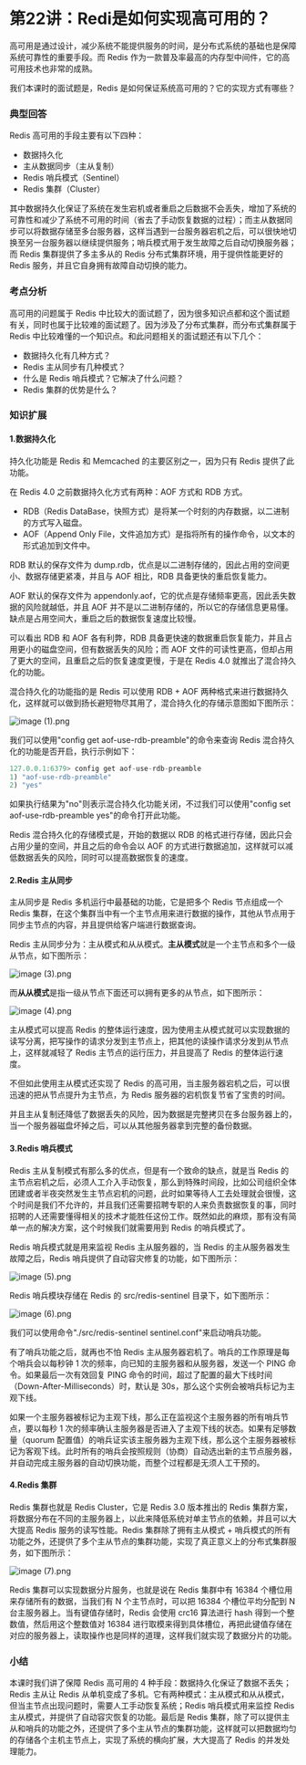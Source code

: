 # 第22讲：Redi是如何实现高可用的？

高可用是通过设计，减少系统不能提供服务的时间，是分布式系统的基础也是保障系统可靠性的重要手段。而 Redis 作为一款普及率最高的内存型中间件，它的高可用技术也非常的成熟。

我们本课时的面试题是，Redis 是如何保证系统高可用的？它的实现方式有哪些？

### 典型回答

Redis 高可用的手段主要有以下四种：

* 数据持久化
* 主从数据同步（主从复制）
* Redis 哨兵模式（Sentinel）
* Redis 集群（Cluster）

其中数据持久化保证了系统在发生宕机或者重启之后数据不会丢失，增加了系统的可靠性和减少了系统不可用的时间（省去了手动恢复数据的过程）；而主从数据同步可以将数据存储至多台服务器，这样当遇到一台服务器宕机之后，可以很快地切换至另一台服务器以继续提供服务；哨兵模式用于发生故障之后自动切换服务器；而 Redis 集群提供了多主多从的 Redis 分布式集群环境，用于提供性能更好的 Redis 服务，并且它自身拥有故障自动切换的能力。

### 考点分析

高可用的问题属于 Redis 中比较大的面试题了，因为很多知识点都和这个面试题有关，同时也属于比较难的面试题了。因为涉及了分布式集群，而分布式集群属于 Redis 中比较难懂的一个知识点。和此问题相关的面试题还有以下几个：

* 数据持久化有几种方式？
* Redis 主从同步有几种模式？
* 什么是 Redis 哨兵模式？它解决了什么问题？
* Redis 集群的优势是什么？

### 知识扩展

#### 1.数据持久化

持久化功能是 Redis 和 Memcached 的主要区别之一，因为只有 Redis 提供了此功能。

在 Redis 4.0 之前数据持久化方式有两种：AOF 方式和 RDB 方式。

* RDB（Redis DataBase，快照方式）是将某一个时刻的内存数据，以二进制的方式写入磁盘。
* AOF（Append Only File，文件追加方式）是指将所有的操作命令，以文本的形式追加到文件中。

RDB 默认的保存文件为 dump.rdb，优点是以二进制存储的，因此占用的空间更小、数据存储更紧凑，并且与 AOF 相比，RDB 具备更快的重启恢复能力。

AOF 默认的保存文件为 appendonly.aof，它的优点是存储频率更高，因此丢失数据的风险就越低，并且 AOF 并不是以二进制存储的，所以它的存储信息更易懂。缺点是占用空间大，重启之后的数据恢复速度比较慢。

可以看出 RDB 和 AOF 各有利弊，RDB 具备更快速的数据重启恢复能力，并且占用更小的磁盘空间，但有数据丢失的风险；而 AOF 文件的可读性更高，但却占用了更大的空间，且重启之后的恢复速度更慢，于是在 Redis 4.0 就推出了混合持久化的功能。

混合持久化的功能指的是 Redis 可以使用 RDB + AOF 两种格式来进行数据持久化，这样就可以做到扬长避短物尽其用了，混合持久化的存储示意图如下图所示：


<Image alt="image (1).png" src="https://s0.lgstatic.com/i/image/M00/0F/40/CgqCHl7HRL-ARaj7AABVIFnJgfE685.png"/> 


我们可以使用"config get aof-use-rdb-preamble"的命令来查询 Redis 混合持久化的功能是否开启，执行示例如下：

```java
127.0.0.1:6379> config get aof-use-rdb-preamble
1) "aof-use-rdb-preamble"
2) "yes"
```

如果执行结果为"no"则表示混合持久化功能关闭，不过我们可以使用"config set aof-use-rdb-preamble yes"的命令打开此功能。  

Redis 混合持久化的存储模式是，开始的数据以 RDB 的格式进行存储，因此只会占用少量的空间，并且之后的命令会以 AOF 的方式进行数据追加，这样就可以减低数据丢失的风险，同时可以提高数据恢复的速度。

#### 2.Redis 主从同步

主从同步是 Redis 多机运行中最基础的功能，它是把多个 Redis 节点组成一个 Redis 集群，在这个集群当中有一个主节点用来进行数据的操作，其他从节点用于同步主节点的内容，并且提供给客户端进行数据查询。

Redis 主从同步分为：主从模式和从从模式。**主从模式**就是一个主节点和多个一级从节点，如下图所示：


<Image alt="image (3).png" src="https://s0.lgstatic.com/i/image/M00/0F/40/CgqCHl7HRNaAUEFMAADdgcS-e7A625.png"/> 


而**从从模式**是指一级从节点下面还可以拥有更多的从节点，如下图所示：


<Image alt="image (4).png" src="https://s0.lgstatic.com/i/image/M00/0F/40/CgqCHl7HRN-APxPIAAFbO6pdGEk455.png"/> 


主从模式可以提高 Redis 的整体运行速度，因为使用主从模式就可以实现数据的读写分离，把写操作的请求分发到主节点上，把其他的读操作请求分发到从节点上，这样就减轻了 Redis 主节点的运行压力，并且提高了 Redis 的整体运行速度。

不但如此使用主从模式还实现了 Redis 的高可用，当主服务器宕机之后，可以很迅速的把从节点提升为主节点，为 Redis 服务器的宕机恢复节省了宝贵的时间。

并且主从复制还降低了数据丢失的风险，因为数据是完整拷贝在多台服务器上的，当一个服务器磁盘坏掉之后，可以从其他服务器拿到完整的备份数据。

#### 3.Redis 哨兵模式

Redis 主从复制模式有那么多的优点，但是有一个致命的缺点，就是当 Redis 的主节点宕机之后，必须人工介入手动恢复，那么到特殊时间段，比如公司组织全体团建或者半夜突然发生主节点宕机的问题，此时如果等待人工去处理就会很慢，这个时间是我们不允许的，并且我们还需要招聘专职的人来负责数据恢复的事，同时招聘的人还需要懂得相关的技术才能胜任这份工作。既然如此的麻烦，那有没有简单一点的解决方案，这个时候我们就需要用到 Redis 的哨兵模式了。

Redis 哨兵模式就是用来监视 Redis 主从服务器的，当 Redis 的主从服务器发生故障之后，Redis 哨兵提供了自动容灾修复的功能，如下图所示：


<Image alt="image (5).png" src="https://s0.lgstatic.com/i/image/M00/0F/40/CgqCHl7HRPGAOotiAAEnlC_LOmI256.png"/> 


Redis 哨兵模块存储在 Redis 的 src/redis-sentinel 目录下，如下图所示：


<Image alt="image (6).png" src="https://s0.lgstatic.com/i/image/M00/0F/35/Ciqc1F7HRPiAT6ITAAEMYbbe7uE121.png"/> 


我们可以使用命令"./src/redis-sentinel sentinel.conf"来启动哨兵功能。

有了哨兵功能之后，就再也不怕 Redis 主从服务器宕机了。哨兵的工作原理是每个哨兵会以每秒钟 1 次的频率，向已知的主服务器和从服务器，发送一个 PING 命令。如果最后一次有效回复 PING 命令的时间，超过了配置的最大下线时间（Down-After-Milliseconds）时，默认是 30s，那么这个实例会被哨兵标记为主观下线。

如果一个主服务器被标记为主观下线，那么正在监视这个主服务器的所有哨兵节点，要以每秒 1 次的频率确认主服务器是否进入了主观下线的状态。如果有足够数量（quorum 配置值）的哨兵证实该主服务器为主观下线，那么这个主服务器被标记为客观下线。此时所有的哨兵会按照规则（协商）自动选出新的主节点服务器，并自动完成主服务器的自动切换功能，而整个过程都是无须人工干预的。

#### 4.Redis 集群

Redis 集群也就是 Redis Cluster，它是 Redis 3.0 版本推出的 Redis 集群方案，将数据分布在不同的主服务器上，以此来降低系统对单主节点的依赖，并且可以大大提高 Redis 服务的读写性能。Redis 集群除了拥有主从模式 + 哨兵模式的所有功能之外，还提供了多个主从节点的集群功能，实现了真正意义上的分布式集群服务，如下图所示：


<Image alt="image (7).png" src="https://s0.lgstatic.com/i/image/M00/0F/40/CgqCHl7HRQiASHI6AAEIfzYWTpo237.png"/> 


Redis 集群可以实现数据分片服务，也就是说在 Redis 集群中有 16384 个槽位用来存储所有的数据，当我们有 N 个主节点时，可以把 16384 个槽位平均分配到 N 台主服务器上。当有键值存储时，Redis 会使用 crc16 算法进行 hash 得到一个整数值，然后用这个整数值对 16384 进行取模来得到具体槽位，再把此键值存储在对应的服务器上，读取操作也是同样的道理，这样我们就实现了数据分片的功能。

### 小结

本课时我们讲了保障 Redis 高可用的 4 种手段：数据持久化保证了数据不丢失；Redis 主从让 Redis 从单机变成了多机。它有两种模式：主从模式和从从模式，但当主节点出现问题时，需要人工手动恢复系统；Redis 哨兵模式用来监控 Redis 主从模式，并提供了自动容灾恢复的功能。最后是 Redis 集群，除了可以提供主从和哨兵的功能之外，还提供了多个主从节点的集群功能，这样就可以把数据均匀的存储各个主机主节点上，实现了系统的横向扩展，大大提高了 Redis 的并发处理能力。

